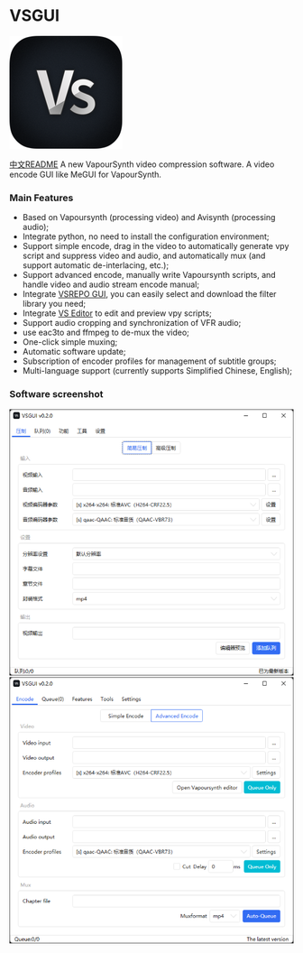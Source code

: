 # VSGUI

![](https://github.com/YohoYang/VSGUI/raw/master/READMEIMG/VSGUI-ICON.png)

[中文README](https://github.com/YohoYang/VSGUI)
A new VapourSynth video compression software.
A video encode GUI like MeGUI for VapourSynth.


### Main Features

- Based on Vapoursynth (processing video) and Avisynth (processing audio);
- Integrate python, no need to install the configuration environment;
- Support simple encode, drag in the video to automatically generate vpy script and suppress video and audio, and automatically mux (and support automatic de-interlacing, etc.);
- Support advanced encode, manually write Vapoursynth scripts, and handle video and audio stream encode manual;
- Integrate [VSREPO GUI](https://github.com/theChaosCoder/VSRepoGUI "VSREPO GUI"), you can easily select and download the filter library you need;
- Integrate [VS Editor](https://github.com/YomikoR/VapourSynth-Editor "VS Editor") to edit and preview vpy scripts;
- Support audio cropping and synchronization of VFR audio;
- use eac3to and ffmpeg to de-mux the video;
- One-click simple muxing;
- Automatic software update;
- Subscription of encoder profiles for management of subtitle groups;
- Multi-language support (currently supports Simplified Chinese, English);


### Software screenshot

![Chinese simple suppression main interface](https://github.com/YohoYang/VSGUI/raw/master/READMEIMG/1.png)
![English advanced suppression main interface](https://github.com/YohoYang/VSGUI/raw/master/READMEIMG/2.png)
